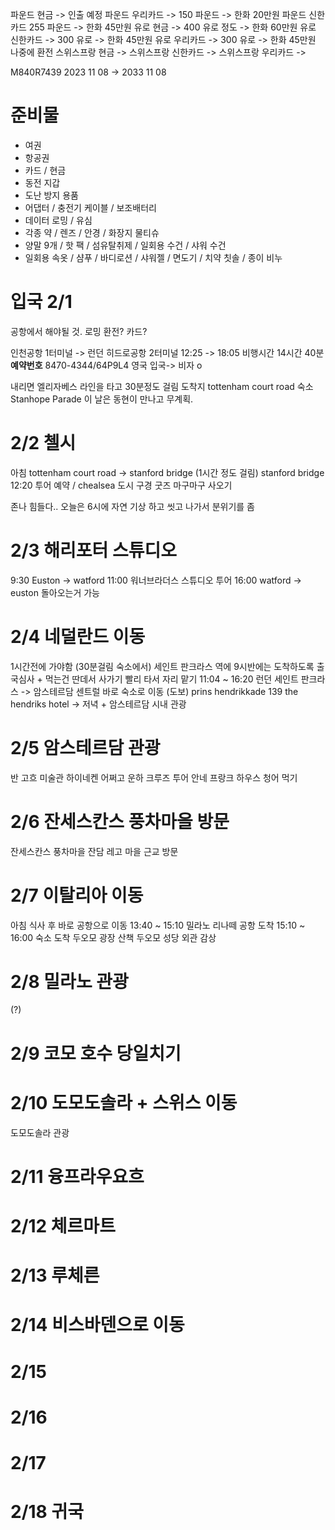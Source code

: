 
파운드 현금 -> 인출 예정
파운드 우리카드 -> 150 파운드 -> 한화 20만원
파운드 신한카드 255 파운드 -> 한화 45만원
유로 현금 -> 400 유로 정도 -> 한화 60만원
유로 신한카드 -> 300 유로 -> 한화 45만원
유로 우리카드 -> 300 유로  -> 한화 45만원
나중에 환전
스위스프랑 현금 -> 
스위스프랑 신한카드 -> 
스위스프랑 우리카드 -> 


M840R7439
2023 11 08 -> 2033 11 08
# 준비물
- 여권
- 항공권
- 카드 / 현금
- 동전 지갑
- 도난 방지 용품
- 어댑터 / 충전기 케이블 / 보조배터리
- 데이터 로밍 / 유심
- 각종 약 / 렌즈 / 안경 / 화장지 물티슈
- 양말 9개 / 핫 팩 / 섬유탈취제 / 일회용 수건 / 샤워 수건
- 일회용 속옷 / 샴푸 / 바디로션 / 샤워젤 / 면도기 / 치약 칫솔 / 종이 비누

# 입국 2/1

공항에서 해야될 것. 로밍
환전? 카드? 

인천공항 1터미널 -> 런던 히드로공항 2터미널 
12:25 -> 18:05 비행시간 14시간 40분
**예약번호** 8470-4344/64P9L4
영국 입국-> 비자 o

내리면 엘리자베스 라인을 타고 30분정도 걸림
도착지 tottenham court road
숙소 Stanhope Parade
이 날은 동현이 만나고 무계획.

# 2/2 첼시
아침
tottenham court road -> stanford bridge
(1시간 정도 걸림)
stanford bridge 12:20 투어 예약 / chealsea 도시 구경
굿즈 마구마구 사오기

존나 힘들다..
오늘은 6시에 자연 기상 하고 씻고 나가서 분위기를 좀 
# 2/3 해리포터 스튜디오
9:30 Euston -> watford
11:00 워너브라더스 스튜디오 투어
16:00 watford -> euston 돌아오는거 가능

# 2/4 네덜란드 이동
1시간전에 가야함 (30분걸림 숙소에서)
세인트 판크라스 역에 9시반에는 도착하도록
출국심사 + 먹는건 딴데서 사가기
빨리 타서 자리 맡기
11:04 ~ 16:20 런던 세인트 판크라스 -> 암스테르담 센트럴
바로 숙소로 이동 (도보)
prins hendrikkade 139 the hendriks hotel
-> 저녁 + 암스테르담 시내 관광

# 2/5 암스테르담 관광
반 고흐 미술관
하이네켄 어쩌고
운하 크루즈 투어
안네 프랑크 하우스
청어 먹기

# 2/6 잔세스칸스 풍차마을 방문
잔세스칸스 풍차마을
잔담 레고 마을 근교 방문

# 2/7 이탈리아 이동
아침 식사 후 바로 공항으로 이동
13:40 ~ 15:10 밀라노 리나떼 공항 도착
15:10 ~ 16:00 숙소 도착
두오모 광장 산책
두오모 성당 외관 감상

# 2/8 밀라노 관광
(?)

# 2/9 코모 호수 당일치기 

# 2/10 도모도솔라 + 스위스 이동
도모도솔라 관광

# 2/11 융프라우요흐

# 2/12 체르마트

# 2/13 루체른

# 2/14 비스바덴으로 이동

# 2/15

# 2/16

# 2/17

# 2/18 귀국
